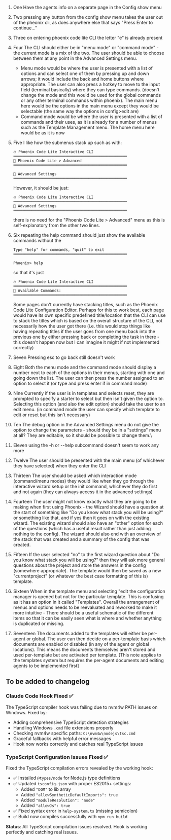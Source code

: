 1. One
    Have the agents info on a separate page in the Config show menu

2. Two
    pressing any button from the config show menu takes the user out of the pheonix cli, as does anywhere else that says "Press Enter to continue..."

3. Three
    on entering phoenix code lite CLI the letter "e" is already present

4. Four
    The CLI should either be in "menu mode" or "command mode" - the current mode is a mix of the two. The user should be able to choose between them at any point in the Advanced Settings menu.
    - Menu mode would be where the user is presented with a list of options and can select one of them by pressing up and down arrows; it would include the back and home buttons where appropriate. The user can also press a hotkey to move to the input field (terminal basically) where they can type commands. (doesn't change the mode and this would be used for the global commands or any other terminal commands within phoenix). The main menu here would be the options in the main menu except they would be selectable (the same way the options in config>edit are)
    - Command mode would be where the user is presented with a list of commands and their uses, as it is already for a number of menus such as the Template Management menu. The home menu here would be as it is now

5. Five
    I like how the submenus stack up such as with:

    ``` text
    🔥 Phoenix Code Lite Interactive CLI
    ══════════════════════════════════════════════════
    📍 Phoenix Code Lite > Advanced
    ══════════════════════════════════════════════════
    
    🔧 Advanced Settings
    ══════════════════════════════════════════════════
    ```

    However, it should be just:

    ``` text
    🔥 Phoenix Code Lite Interactive CLI
    ══════════════════════════════════════════════════
    🔧 Advanced Settings
    ══════════════════════════════════════════════════
    ```

    there is no need for the "Phoenix Code Lite > Advanced" menu as this is self-explanatory from the other two lines.

6. Six
    repeating the help command should just show the available commands without the

    ``` text
    Type "help" for commands, "quit" to exit
    ══════════════════════════════════════════════════

    Phoenix> help
    ```

    so that it's just

    ``` text
    🔥 Phoenix Code Lite Interactive CLI
    ══════════════════════════════════════════════════
    📖 Available Commands:
    ══════════════════════════════════════════════════
    ```

    Some pages don't currently have stacking titles, such as the Phoenix Code Lite Configuration Editor.
    Perhaps for this to work best, each page would have its own specific predefined title/location that the CLI can use to stack the titles which is based on the overall structure of the CLI, not necessarily how the user got there (i.e. this would stop things like having repeating titles if the user goes from one menu back into the previous one by either pressing back or completing the task in there - this doesn't happen now but I can imagine it might if not implemented correctly)

7. Seven
    Pressing esc to go back still doesn't work

8. Eight
    Both the menu mode and the command mode should display a number next to each of the options in their menus, starting with one and going down the list. The user can then press the number assigned to an option to select it (or type and press enter if in command mode)

9. Nine
    Currently if the user is in templates and selects reset, they are prompted to specify a starter to select but then isn't given the option to. Selecting this option (and also the edit option) should take the user to an edit menu. (in command mode the user can specify which template to edit or reset but this isn't necessary)

10. Ten
    The debug option in the Advanced Settings menu do not give the option to change the parameters - should they be in a "settings" menu at all? They are editable, so it should be possible to change them.\

11. Eleven
    using the -h or --help subcommand doesn't seem to work any more

12. Twelve
    The user should be presented with the main menu (of whichever they have selected) when they enter the CLI

13. Thirteen
    The user should be asked which interaction mode (command/menu modes) they would like when they go through the interactive wizard setup or the init command, whichever they do first and not again (they can always access it in the advanced settings)

14. Fourteen
    The user might not know exactly what they are going to be making when first using Phoenix - the Wizard should have a question at the start of something like "Do you know what stack you will be using?" or something like that, and if yes then it goes on with the existing wizard. The existing wizard should also have an "other" option for each of the questions (which has a useful result rather than just adding nothing to the config). The wizard should also end with an overview of the stack that was created and a summary of the config that was created.

15. Fifteen
    If the user selected "no" to the first wizard question about "Do you know what stack you will be using?" then they will ask more general questions about the project and store the answers in the config (somewhere appropriate). The template would then be saved as a new "currentproject" (or whatever the best case formatting of this is) template.

16. Sixteen
    When in the template menu and selecting "edit <tempplate name> the configuration manager is opened but not for the particular template. This is confusing as it has an option in it called "Templates". Overall the arrangement of menus and options needs to be reevaluated and reworked to make it more intuitive - There should be a useful schematic of the different items so that it can be easily seen what is where and whether anything is duplicated or missing.

17. Seventeen
    The documents added to the templates will either be per-agent or global. The user can then decide on a per-template basis which documents are enabled or disabled (in any of the agent or global locations). This means the documents themselves aren't stored and used per-template but are activated per template. [This note applies to the templates system but requires the per-agent documents and editing agents to be implemented first]

## To be added to changelog

### Claude Code Hook Fixed ✅

The TypeScript compiler hook was failing due to nvm4w PATH issues on Windows. Fixed by:

- Adding comprehensive TypeScript detection strategies
- Handling Windows `.cmd` file extensions properly
- Checking nvm4w specific paths: `C:\nvm4w\nodejs\tsc.cmd`
- Graceful fallbacks with helpful error messages
- Hook now works correctly and catches real TypeScript issues

### TypeScript Configuration Issues Fixed ✅

Fixed the TypeScript compilation errors revealed by the working hook:

- ✅ Installed `@types/node` for Node.js type definitions
- ✅ Updated `tsconfig.json` with proper ES2015+ settings:
  - Added `"DOM"` to lib array
  - Added `"allowSyntheticDefaultImports": true`
  - Added `"moduleResolution": "node"`
  - Added `"allowJs": true`
- ✅ Fixed syntax error in `help-system.ts` (missing semicolon)
- ✅ Build now compiles successfully with `npm run build`

**Status**: All TypeScript compilation issues resolved. Hook is working perfectly and catching real issues.
